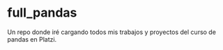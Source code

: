 # full_pandas
Un repo donde iré cargando todos mis trabajos y proyectos del curso de pandas en Platzi.
